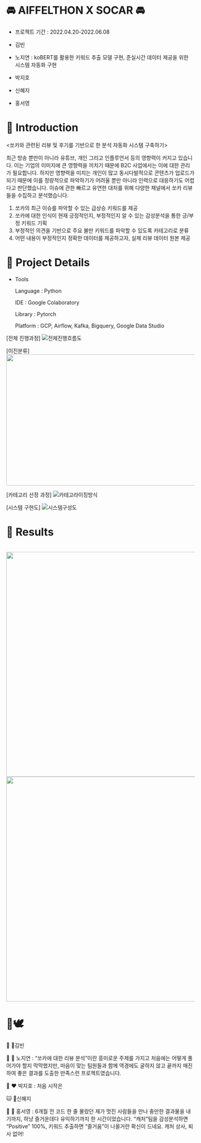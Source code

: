 # :oncoming_automobile: AIFFELTHON X SOCAR :oncoming_automobile:

* 프로젝트 기간 : 2022.04.20-2022.06.08
 
* 김빈
* 노지연 : koBERT를 활용한 키워드 추출 모델 구현, 준실시간 데이터 제공을 위한 시스템 자동화 구현 
* 박지호 
* 신혜지
* 홍서영 

# :vertical_traffic_light: Introduction
<쏘카와 관련된 리뷰 및 후기를 기반으로 한 분석 자동화 시스템 구축하기>

최근 방송 뿐만이 아니라 유튜브, 개인 그리고 인플루언서 등의 영향력이 커지고 있습니다. 이는 기업의 이미지에 큰 영향력을 끼치기 때문에 B2C 사업에서는 이에 대한 관리가 필요합니다.
하지만 영향력을 미치는 개인이 많고 동시다발적으로 콘텐츠가 업로드가 되기 때문에 이를 정량적으로 파악하기가 어려울 뿐만 아니라 인력으로 대응하기도 어렵다고 판단했습니다.
이슈에 관한 빠르고 유연한 대처를 위해  다양한 채널에서 쏘카 리뷰들을 수집하고 분석했습니다.

1.	쏘카의 최근 이슈를 파악할 수 있는 급상승 키워드를 제공
2.	쏘카에 대한 인식이 현재 긍정적인지, 부정적인지 알 수 있는 감성분석을 통한 긍/부정 키워드 기획
3.	부정적인 의견을 기반으로 주요 불만 키워드를 파악할 수 있도록 카테고리로 분류
4.	어떤 내용이 부정적인지 정확한 데이터를 제공하고자, 실제 리뷰 데이터 원본 제공

# 🏃 Project Details

* Tools

  Language : Python
  
  IDE : Google Colaboratory
  
  Library : Pytorch
  
  Platform : GCP, Airflow, Kafka, Bigquery, Google Data Studio



[전체 진행과정]
![전체진행흐름도](https://user-images.githubusercontent.com/85794900/172643527-295ab654-3e09-47ec-9b4f-0237a3f95d93.png)

[이진분류]
<img src="https://user-images.githubusercontent.com/85794900/172643828-f8b1bda9-a01f-41d4-91fd-7c4b0f87044e.png" width="1000" height="350"/>


[카테고리 선정 과정]
![카테고라이징방식](https://user-images.githubusercontent.com/85794900/172645592-68f9043c-63a9-4897-84de-2b43b10c0fd6.png)

[시스템 구현도]
![시스템구성도](https://user-images.githubusercontent.com/85794900/172646059-7952dabb-6584-4011-816f-100a306a4de8.png)




# :raising_hand: Results
<br>

<img src="https://user-images.githubusercontent.com/85794900/172743716-cdb6e40b-0911-42bc-979c-c8550424307f.JPG" width="1000" height="600"/>
<img src="https://user-images.githubusercontent.com/85794900/172743788-5efcb201-1f6d-4ad8-b31e-9a54ebdd7f47.JPG" width="1000" height="600"/>


# :love_letter:🕊️
:giraffe: 🧡김빈

:hamster: :yellow_heart: 노지연 : “쏘카에 대한 리뷰 분석”이란 흥미로운 주제를 가지고 처음에는 어떻게 풀어가야 할지 막막했지만, 마음이 맞는 팀원들과 함께 역경에도 굴하지 않고 끝까지 매진하여 좋은 결과를 도출한 만족스런 프로젝트였습니다.

:penguin: :heart: 박지호 : 처음 시작은 

:cat: :green_heart:신혜지

:frog: 💙 홍서영 : 6개월 전 코드 한 줄 몰랐던 제가 멋진 사람들을 만나 충만한 결과물을 내기까지, 하냥 즐거운데다 유익하기까지 한 시간이었습니다. “캐처”팀을 감성분석하면 “Positive” 100%, 키워드 추출하면 “즐거움”이 나올거란 확신이 드네요. 캐처 상사, 퇴사 없어!
